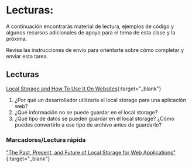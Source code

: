 ﻿# Lecturas:

A continuación encontrarás material de lectura, ejemplos de código y algunos recursos adicionales de apoyo para el tema de esta clase y la próxima.

Revisa las instrucciones de envío para orientarte sobre cómo completar y enviar esta tarea.

## Lecturas

[Local Storage and How To Use It On Websites](https://www.smashingmagazine.com/2010/10/local-storage-and-how-to-use-it/){:target="_blank"}

1. ¿Por qué un desarrollador utilizaría el local storage para una aplicación web?
1. ¿Qué información no se puede guardar en el local storage?
1. ¿Qué tipo de datos se pueden guardar en el local storage? ¿Cómo puedes convertirlo a ese tipo de archivo antes de guardarlo?

<!-- NOTA: Puede que los "videos" no sean relevantes para todas las clases. Omite esta sección o cualquiera de las secciones a continuación si no tienes nada que mostrarles a tus estudiantes aquí -->
<!-- ## Videos -->

<!-- [Name of Video](https://linktovideohere){:target="_blank"} -->

<!-- Mézclalo! Crea las preguntas con respuestas puntuales, llena los espacios en blanco, o preguntas de opinión/abiertas -->
<!-- 1. Pregunta 1
1. Pregunta 2
1. Pregunta 3 -->

### Marcadores/Lectura rápida

["The Past, Present, and Future of Local Storage for Web Applications"](http://diveinto.html5doctor.com/storage.html){:target="_blank"}
